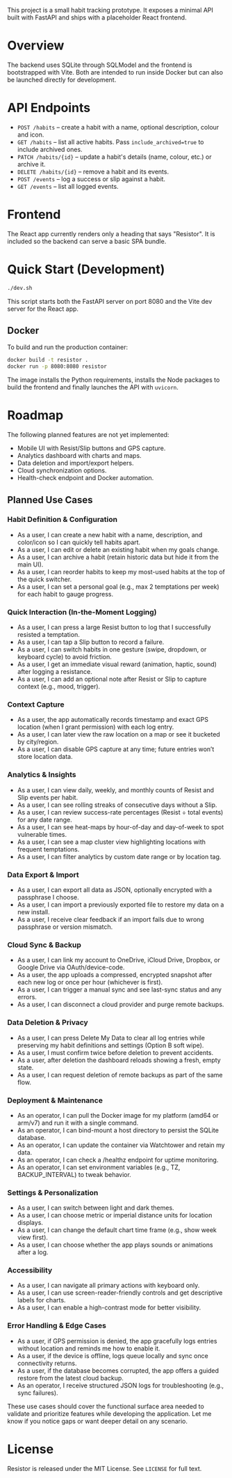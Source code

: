This project is a small habit tracking prototype. It exposes a minimal API built with FastAPI and ships with a placeholder React frontend.

# Overview

The backend uses SQLite through SQLModel and the frontend is bootstrapped with Vite. Both are intended to run inside Docker but can also be launched directly for development.

# API Endpoints

* `POST /habits` – create a habit with a name, optional description, colour and icon.
* `GET /habits` – list all active habits. Pass `include_archived=true` to include archived ones.
* `PATCH /habits/{id}` – update a habit's details (name, colour, etc.) or archive it.
* `DELETE /habits/{id}` – remove a habit and its events.
* `POST /events` – log a success or slip against a habit.
* `GET /events` – list all logged events.

# Frontend

The React app currently renders only a heading that says "Resistor". It is included so the backend can serve a basic SPA bundle.

# Quick Start (Development)

```sh
./dev.sh
```

This script starts both the FastAPI server on port 8080 and the Vite dev server for the React app.

## Docker

To build and run the production container:

```sh
docker build -t resistor .
docker run -p 8080:8080 resistor
```

The image installs the Python requirements, installs the Node packages to build
the frontend and finally launches the API with `uvicorn`.

# Roadmap

The following planned features are not yet implemented:

* Mobile UI with Resist/Slip buttons and GPS capture.
* Analytics dashboard with charts and maps.
* Data deletion and import/export helpers.
* Cloud synchronization options.
* Health-check endpoint and Docker automation.

## Planned Use Cases
### Habit Definition & Configuration

* As a user, I can create a new habit with a name, description, and color/icon so I can quickly tell habits apart.
* As a user, I can edit or delete an existing habit when my goals change.
* As a user, I can archive a habit (retain historic data but hide it from the main UI).
* As a user, I can reorder habits to keep my most-used habits at the top of the quick switcher.
* As a user, I can set a personal goal (e.g., max 2 temptations per week) for each habit to gauge progress.

### Quick Interaction (In-the-Moment Logging)

* As a user, I can press a large Resist button to log that I successfully resisted a temptation.
* As a user, I can tap a Slip button to record a failure.
* As a user, I can switch habits in one gesture (swipe, dropdown, or keyboard cycle) to avoid friction.
* As a user, I get an immediate visual reward (animation, haptic, sound) after logging a resistance.
* As a user, I can add an optional note after Resist or Slip to capture context (e.g., mood, trigger).

### Context Capture

* As a user, the app automatically records timestamp and exact GPS location (when I grant permission) with each log entry.
* As a user, I can later view the raw location on a map or see it bucketed by city/region.
* As a user, I can disable GPS capture at any time; future entries won’t store location data.

### Analytics & Insights

* As a user, I can view daily, weekly, and monthly counts of Resist and Slip events per habit.
* As a user, I can see rolling streaks of consecutive days without a Slip.
* As a user, I can review success-rate percentages (Resist ÷ total events) for any date range.
* As a user, I can see heat-maps by hour-of-day and day-of-week to spot vulnerable times.
* As a user, I can see a map cluster view highlighting locations with frequent temptations.
* As a user, I can filter analytics by custom date range or by location tag.

### Data Export & Import

* As a user, I can export all data as JSON, optionally encrypted with a passphrase I choose.
* As a user, I can import a previously exported file to restore my data on a new install.
* As a user, I receive clear feedback if an import fails due to wrong passphrase or version mismatch.

### Cloud Sync & Backup

* As a user, I can link my account to OneDrive, iCloud Drive, Dropbox, or Google Drive via OAuth/device-code.
* As a user, the app uploads a compressed, encrypted snapshot after each new log or once per hour (whichever is first).
* As a user, I can trigger a manual sync and see last-sync status and any errors.
* As a user, I can disconnect a cloud provider and purge remote backups.

### Data Deletion & Privacy

* As a user, I can press Delete My Data to clear all log entries while preserving my habit definitions and settings (Option B soft wipe).
* As a user, I must confirm twice before deletion to prevent accidents.
* As a user, after deletion the dashboard reloads showing a fresh, empty state.
* As a user, I can request deletion of remote backups as part of the same flow.

### Deployment & Maintenance

* As an operator, I can pull the Docker image for my platform (amd64 or arm/v7) and run it with a single command.
* As an operator, I can bind-mount a host directory to persist the SQLite database.
* As an operator, I can update the container via Watchtower and retain my data.
* As an operator, I can check a /healthz endpoint for uptime monitoring.
* As an operator, I can set environment variables (e.g., TZ, BACKUP\_INTERVAL) to tweak behavior.

### Settings & Personalization

* As a user, I can switch between light and dark themes.
* As a user, I can choose metric or imperial distance units for location displays.
* As a user, I can change the default chart time frame (e.g., show week view first).
* As a user, I can choose whether the app plays sounds or animations after a log.

### Accessibility

* As a user, I can navigate all primary actions with keyboard only.
* As a user, I can use screen-reader-friendly controls and get descriptive labels for charts.
* As a user, I can enable a high-contrast mode for better visibility.

### Error Handling & Edge Cases

* As a user, if GPS permission is denied, the app gracefully logs entries without location and reminds me how to enable it.
* As a user, if the device is offline, logs queue locally and sync once connectivity returns.
* As a user, if the database becomes corrupted, the app offers a guided restore from the latest cloud backup.
* As an operator, I receive structured JSON logs for troubleshooting (e.g., sync failures).

These use cases should cover the functional surface area needed to validate and prioritize features while developing the application. Let me know if you notice gaps or want deeper detail on any scenario.

# License

Resistor is released under the MIT License. See `LICENSE` for full text.
